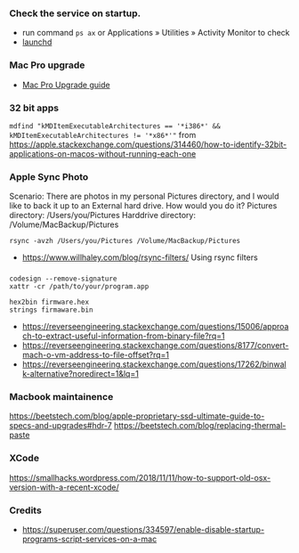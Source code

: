 ### Check the service on startup.
* run command ```ps ax``` or  Applications » Utilities » Activity Monitor to check
* [launchd](https://www.soma-zone.com/LaunchControl/)

### Mac Pro upgrade
* [Mac Pro Upgrade guide](http://blog.greggant.com/posts/2018/05/07/definitive-mac-pro-upgrade-guide.html)


### 32 bit apps
```mdfind "kMDItemExecutableArchitectures == '*i386*' && kMDItemExecutableArchitectures != '*x86*'"```
from https://apple.stackexchange.com/questions/314460/how-to-identify-32bit-applications-on-macos-without-running-each-one

### Apple Sync Photo
Scenario: There are photos in my personal Pictures directory, and I would like to back it up to an External hard drive.  How would you do it? 
Pictures directory: /Users/you/Pictures
Harddrive directory: /Volume/MacBackup/Pictures

```
rsync -avzh /Users/you/Pictures /Volume/MacBackup/Pictures
```

* https://www.willhaley.com/blog/rsync-filters/ Using rsync filters 


###
```
codesign --remove-signature
xattr -cr /path/to/your/program.app

hex2bin firmware.hex
strings firmaware.bin

```
* https://reverseengineering.stackexchange.com/questions/15006/approach-to-extract-useful-information-from-binary-file?rq=1
* https://reverseengineering.stackexchange.com/questions/8177/convert-mach-o-vm-address-to-file-offset?rq=1
* https://reverseengineering.stackexchange.com/questions/17262/binwalk-alternative?noredirect=1&lq=1


### Macbook maintainence
https://beetstech.com/blog/apple-proprietary-ssd-ultimate-guide-to-specs-and-upgrades#hdr-7
https://beetstech.com/blog/replacing-thermal-paste

### XCode
https://smallhacks.wordpress.com/2018/11/11/how-to-support-old-osx-version-with-a-recent-xcode/


### Credits
* https://superuser.com/questions/334597/enable-disable-startup-programs-script-services-on-a-mac
